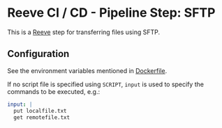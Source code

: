 # Reeve CI / CD - Pipeline Step: SFTP

This is a [Reeve](https://github.com/reeveci/reeve) step for transferring files using SFTP.

## Configuration

See the environment variables mentioned in [Dockerfile](Dockerfile).

If no script file is specified using `SCRIPT`, `input` is used to specify the commands to be executed, e.g.:

```yaml
input: |
  put localfile.txt
  get remotefile.txt
```
